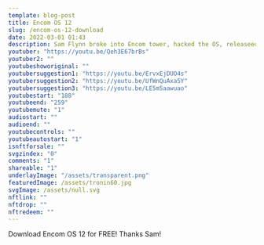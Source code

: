 ```yaml
---
template: blog-post
title: Encom OS 12
slug: /encom-os-12-download
date: 2022-03-01 01:43
description: Sam Flynn broke into Encom tower, hacked the OS, releaseed it to the world for free, and then dove off the top of the building. The least you could do is download it!
youtuber: "https://youtu.be/Qeh3E67brBs"
youtuber2: ""
youtubeshoworiginal: ""
youtubersuggestion1: "https://youtu.be/ErvxEjDUO4s"
youtubersuggestion2: "https://youtu.be/UfWnQuAxa5Y"
youtubersuggestion3: "https://youtu.be/LE5m5aawuao"
youtubestart: "188"
youtubeend: "259"
youtubemute: "1"
audiostart: ""
audioend: ""
youtubecontrols: ""
youtubeautostart: "1"
isnftforsale: ""
svgzindex: "0"
comments: "1"
shareable: "1"
underlayImage: "/assets/transparent.png"
featuredImage: /assets/tronin60.jpg
svgImage: /assets/null.svg
nftlink: ""
nftdrop: ""
nftredeem: ""
---
```

Download Encom OS 12 for FREE! Thanks Sam!







 

 

<!-- XjuLZwlDxh8 -->